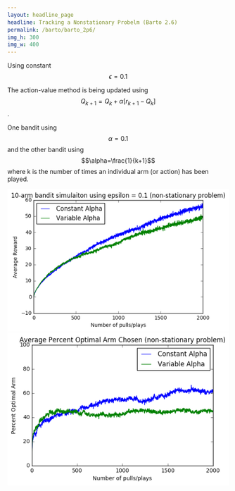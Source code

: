 ```yaml
---
layout: headline_page
headline: Tracking a Nonstationary Probelm (Barto 2.6)
permalink: /barto/barto_2p6/
img_h: 300
img_w: 400
---
```


Using constant $$\epsilon=0.1$$

The action-value method is being updated using $$Q_{k+1} = Q_{k} + \alpha [r_{k+1} - Q_{k}]$$. 

One bandit using $$\alpha=0.1$$ and the other bandit using $$\alpha=\frac{1}{k+1}$$ where k is the number of times an individual arm (or action) has been played.

<img src="/assets/Barto_2-6_nonStationary_rewards.png" class="img-thumbnail C-graph-center" alt="Average Reward over time" width="{{ page.img_w }}" height="{{ page.img_h }}">

<img src="/assets/Barto_2-6_nonStationary_optimalAction.png" class="img-thumbnail C-graph-center" alt="Percent Optimal action over time" width="{{ page.img_w }}" height="{{ page.img_h }}">